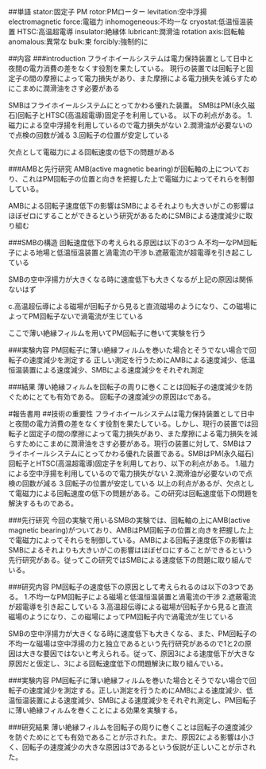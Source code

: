 ##単語
stator:固定子
PM rotor:PMローター
levitation:空中浮揚
electromagnetic force:電磁力
inhomogeneous:不均一な
cryostat:低温恒温装置
HTSC:高温超電導
insulator:絶縁体
lubricant:潤滑油
rotation axis:回転軸
anomalous:異常な
bulk:束
forcibly:強制的に

##内容
###introduction
フライホイールシステムは電力保持装置として日中と夜間の電力消費の差をなくす役割を果たしている。
現行の装置では回転子と固定子の間の摩擦によって電力損失があり、また摩擦による電力損失を減らすためにこまめに潤滑油をさす必要がある

SMBはフライホイールシステムにとってかわる優れた装置。
SMBはPM(永久磁石)回転子とHTSC(高温超電導)固定子を利用している。
以下の利点がある。
1.磁力による空中浮揚を利用しているので電力損失がない
2.潤滑油が必要ないので点検の回数が減る
3.回転子の位置が安定している

欠点として電磁力による回転速度の低下の問題がある

###AMBと先行研究
AMB(active magnetic bearing)が回転軸の上についており、これはPM回転子の位置と向きを把握した上で電磁力によってそれらを制御している。

AMBによる回転子速度低下の影響はSMBによるそれよりも大きいがこの影響はほぼゼロにすることができるという研究があるためにSMBによる速度減少に取り組む

###SMBの構造
回転速度低下の考えられる原因は以下の3つ
A.不均一なPM回転子による地場と低温恒温装置と渦電流の干渉
b.遮蔽電流が超電導を引き起こしている

SMBの空中浮揚力が大きくなる時に速度低下も大きくなるが上記の原因は関係ないはず

c.高温超伝導による磁場が回転子から見ると直流磁場のようになり、この磁場によってPM回転子ないで渦電流が生じている

ここで薄い絶縁フィルムを用いてPM回転子に巻いて実験を行う

###実験内容
PM回転子に薄い絶縁フィルムを巻いた場合とそうでない場合で回転子の速度減少を測定する
正しい測定を行うためにAMBによる速度減少、低温恒温装置による速度減少、SMBによる速度減少をそれぞれ測定

###結果
薄い絶縁フィルムを回転子の周りに巻くことは回転子の速度減少を防ぐためにとても有効である。
回転子の速度減少の原因はcである。

#報告書用
##技術の重要性
フライホイールシステムは電力保持装置として日中と夜間の電力消費の差をなくす役割を果たしている。しかし、現行の装置では回転子と固定子の間の摩擦によって電力損失があり、また摩擦による電力損失を減らすためにこまめに潤滑油をさす必要がある。現行の装置に対して、SMBはフライホイールシステムにとってかわる優れた装置である。SMBはPM(永久磁石)回転子とHTSC(高温超電導)固定子を利用しており、以下の利点がある。
1.磁力による空中浮揚を利用しているので電力損失がない
2.潤滑油が必要ないので点検の回数が減る
3.回転子の位置が安定している
以上の利点があるが、欠点として電磁力による回転速度の低下の問題がある。この研究は回転速度低下の問題を解決するものである。

###先行研究
今回の実験で用いるSMBの実験では、回転軸の上にAMB(active magnetic bearing)がついており、AMBはPM回転子の位置と向きを把握した上で電磁力によってそれらを制御している。AMBによる回転子速度低下の影響はSMBによるそれよりも大きいがこの影響はほぼゼロにすることができるという先行研究がある。従ってこの研究ではSMBによる速度低下の問題に取り組んでいる。

###研究内容
PM回転子の速度低下の原因として考えられるのは以下の3つである。
1.不均一なPM回転子による磁場と低温恒温装置と渦電流の干渉
2.遮蔽電流が超電導を引き起こしている
3.高温超伝導による磁場が回転子から見ると直流磁場のようになり、この磁場によってPM回転子内で渦電流が生じている

SMBの空中浮揚力が大きくなる時に速度低下も大きくなる、また、PM回転子の不均一な磁場は空中浮揚の力と独立であるという先行研究があるので1と2の原因は大きな要因ではないと考えられる。従って、原因3による速度低下が大きな原因だと仮定し、3による回転速度低下の問題解決に取り組んでいる。

###実験内容
PM回転子に薄い絶縁フィルムを巻いた場合とそうでない場合で回転子の速度減少を測定する。正しい測定を行うためにAMBによる速度減少、低温恒温装置による速度減少、SMBによる速度減少をそれぞれ測定し、PM回転子に薄い絶縁フィルムを巻くことによる効果を実験する。

###研究結果
薄い絶縁フィルムを回転子の周りに巻くことは回転子の速度減少を防ぐためにとても有効であることが示された。また、原因2による影響は小さく、回転子の速度減少の大きな原因は3であるという仮説が正しいことが示された。



